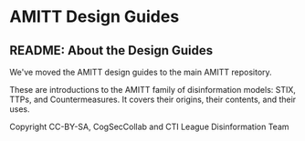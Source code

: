# AMITT Design Guides

## README: About the Design Guides

We've moved the AMITT design guides to the main AMITT repository.  

These are introductions to the AMITT family of disinformation models: STIX, TTPs, and Countermeasures.  It covers their origins, their contents, and their uses.  

Copyright CC-BY-SA, CogSecCollab and CTI League Disinformation Team
